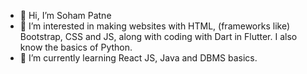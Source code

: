 - 👋 Hi, I’m Soham Patne
- 👀 I’m interested in making websites with HTML, (frameworks like) Bootstrap, CSS and JS, along with coding with Dart in Flutter. I also know the basics of Python.
- 🌱 I’m currently learning React JS, Java and DBMS basics.

<!---
sohampatne/sohampatne is a ✨ special ✨ repository because its `README.md` (this file) appears on your GitHub profile.
You can click the Preview link to take a look at your changes.
--->

